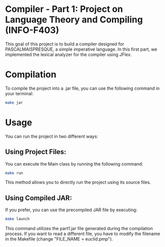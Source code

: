 # Compiler - Part 1: Project on Language Theory and Compiling (INFO-F403)

This goal of this project is to build a compiler designed for PASCALMAISPRESQUE, a simple imperative language.
In this first part, we implemented the lexical analyzer for the compiler using JFlex.

# Compilation
To compile the project into a .jar file, you can use the following command in your terminal:

```bash
make jar
```

# Usage
You can run the project in two different ways:

## Using Project Files:
You can execute the Main class by running the following command:

```bash
make run
```
This method allows you to directly run the project using its source files.

## Using Compiled JAR:

If you prefer, you can use the precompiled JAR file by executing:

```bash
make launch
```

This command utilizes the part1.jar file generated during the compilation process. If you want to read a different file,
you have to modify the filename in the Makefile (change "FILE_NAME = euclid.pmp").